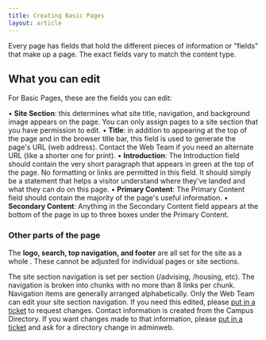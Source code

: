 ```yaml
---
title: Creating Basic Pages
layout: article
---
```


Every page has fields that hold the different pieces of information or "fields" that make up a page. The exact fields vary to match the content type.
## What you can edit
For Basic Pages, these are the fields you can edit:

•	**Site Section**: this determines what site title, navigation, and background image appears on the page. You can only assign pages to a site section that you have permission to edit.
•	**Title**: in addition to appearing at the top of the page and in the browser title bar, this field is used to generate the page's URL (web address). Contact the Web Team if you need an alternate URL (like a shorter one for print).
•	**Introduction**: The Introduction field should contain the very short paragraph that appears in green at the top of the page. No formatting or links are permitted in this field. It should simply be a statement that helps a visitor understand where they've landed and what they can do on this page.
•	**Primary Content**: The Primary Content field should contain the majority of the page's useful information. 
•	**Secondary Content**: Anything in the Secondary Content field appears at the bottom of the page in up to three boxes under the Primary Content.

### Other parts of the page

The **logo, search, top navigation, and footer** are all set for the site as a whole . These cannot be adjusted for individual pages or site sections.

The site section navigation is set per section (/advising, /housing, etc). The navigation is broken into chunks with no more than 8 links per chunk. Navigation items are generally arranged alphabetically. Only the Web Team can edit your site section navigation. If you need this edited, please [put in a ticket](www.evergreen.edu/web) to request changes.
Contact information is created from the Campus Directory. If you want changes made to that information, please [put in a ticket](help.evergreen.edu) and ask for a directory change in adminweb.
